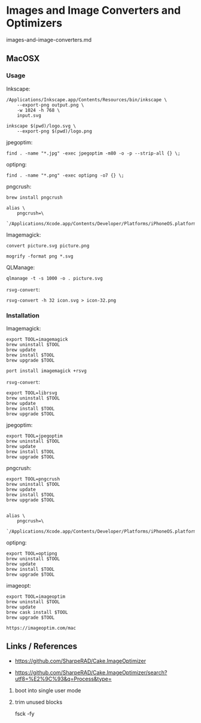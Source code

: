 # Images and Image Converters and Optimizers

images-and-image-converters.md

## MacOSX


### Usage

Inkscape:

    /Applications/Inkscape.app/Contents/Resources/bin/inkscape \
        --export-png output.png \
        -w 1024 -h 768 \
        input.svg

    inkscape $(pwd)/logo.svg \
        --export-png $(pwd)/logo.png
        
jpegoptim: 

    find . -name "*.jpg" -exec jpegoptim -m80 -o -p --strip-all {} \; 

optipng: 

    find . -name "*.png" -exec optipng -o7 {} \;

pngcrush:

    brew install pngcrush

    alias \
        pngcrush=\
        `/Applications/Xcode.app/Contents/Developer/Platforms/iPhoneOS.platform/Developer/usr/bin/pngcrush`

Imagemagick:

    convert picture.svg picture.png

    mogrify -format png *.svg

QLManage:

    qlmanage -t -s 1000 -o . picture.svg

`rsvg-convert`:

    rsvg-convert -h 32 icon.svg > icon-32.png


### Installation

Imagemagick:

    export TOOL=imagemagick
    brew uninstall $TOOL
    brew update 
    brew install $TOOL
    brew upgrade $TOOL

    port install imagemagick +rsvg

`rsvg-convert`:

    export TOOL=librsvg
    brew uninstall $TOOL
    brew update 
    brew install $TOOL
    brew upgrade $TOOL

jpegoptim: 

    export TOOL=jpegoptim
    brew uninstall $TOOL
    brew update 
    brew install $TOOL
    brew upgrade $TOOL

pngcrush:

    export TOOL=pngcrush
    brew uninstall $TOOL
    brew update 
    brew install $TOOL
    brew upgrade $TOOL


    alias \
        pngcrush=\
        `/Applications/Xcode.app/Contents/Developer/Platforms/iPhoneOS.platform/Developer/usr/bin/pngcrush`

optipng: 

    export TOOL=optipng
    brew uninstall $TOOL
    brew update 
    brew install $TOOL
    brew upgrade $TOOL

imageopt:

    export TOOL=imageoptim
    brew uninstall $TOOL
    brew update 
    brew cask install $TOOL
    brew upgrade $TOOL

    https://imageoptim.com/mac



## Links / References

*   https://github.com/SharpeRAD/Cake.ImageOptimizer

*   https://github.com/SharpeRAD/Cake.ImageOptimizer/search?utf8=%E2%9C%93&q=Process&type=




1.  boot into single user mode

2.  trim unused blocks

    fsck -fy











